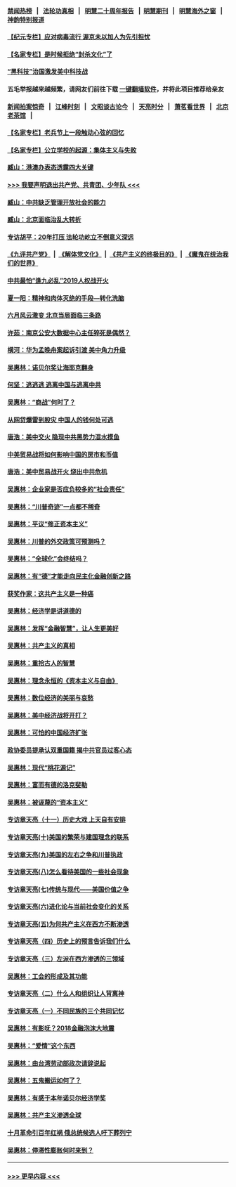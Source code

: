 #### [禁闻热榜](热点新闻.md?=0)  &nbsp;&nbsp;|&nbsp;&nbsp; [法轮功真相](https://github.com/gfw-breaker/truth/blob/master/README.md?=0) &nbsp;&nbsp;|&nbsp;&nbsp; [明慧二十周年报告](https://github.com/gfw-breaker/mh-reports/blob/master/README.md?=0) &nbsp;&nbsp;|&nbsp;&nbsp;[明慧期刊](https://github.com/gfw-breaker/mh-qikan) &nbsp;&nbsp;|&nbsp;&nbsp; [明慧海外之窗](https://github.com/gfw-breaker/mh-news/blob/master/README.md?=0) &nbsp;&nbsp;|&nbsp;&nbsp; [神韵特别报道](https://github.com/gfw-breaker/mh-news/blob/master/shenyun.md?=0)
#### [【纪元专栏】应对病毒流行 渥京未以加人为先引担忧](../pages/nsc423/n11875714.md?t=03090431) 
#### [【名家专栏】是时候拒绝“封杀文化”了](../pages/nsc423/n11814093.md?t=03090431) 
#### [“黑科技”治国激发美中科技战](../pages/nsc423/n11638056.md?t=03090431) 
#### 五毛举报越来越频繁，请网友们前往下载 [一键翻墙软件](https://github.com/gfw-breaker/ssr-accounts)，并将此项目推荐给亲友
#### [新闻拍案惊奇](https://github.com/gfw-breaker/banned-news/blob/master/pages/link4.md) &nbsp;&nbsp;|&nbsp;&nbsp; [江峰时刻](https://github.com/gfw-breaker/banned-news/blob/master/pages/link4.md) &nbsp;&nbsp;|&nbsp;&nbsp; [文昭谈古论今](https://github.com/gfw-breaker/banned-news/blob/master/pages/link4.md) &nbsp;&nbsp;|&nbsp;&nbsp; [天亮时分](https://github.com/gfw-breaker/banned-news/blob/master/pages/link4.md) &nbsp;&nbsp;|&nbsp;&nbsp; [萧茗看世界](https://github.com/gfw-breaker/banned-news/blob/master/pages/link4.md) &nbsp;&nbsp;|&nbsp;&nbsp; [北京老茶馆](https://github.com/gfw-breaker/banned-news/blob/master/pages/link4.md) &nbsp;&nbsp;|&nbsp;&nbsp; 
#### [【名家专栏】老兵节上一段触动心弦的回忆](../pages/nsc423/n11646016.md?t=03090431) 
#### [【名家专栏】公立学校的起源：集体主义与失败](../pages/nsc423/n11601833.md?t=03090431) 
#### [臧山：港澳办表态透露四大关键](../pages/nsc423/n11421628.md?t=03090431) 
#### [>>> 我要声明退出共产党、共青团、少年队 <<<](https://github.com/begood0513/goodnews/blob/master/quit/letter.md) 
#### [臧山：中共缺乏管理开放社会的能力](../pages/nsc423/n11407457.md?t=03090431) 
#### [臧山：北京面临治乱大转折](../pages/nsc423/n11406895.md?t=03090431) 
#### [专访胡平：20年打压 法轮功屹立不倒意义深远](../pages/nsc423/n11398800.md?t=03090431) 
#### [《九评共产党》](https://github.com/begood0513/9ping.md/blob/master/README.md) &nbsp;|&nbsp; [《解体党文化》](../../../../jtdwh.md/blob/master/README.md)  &nbsp;|&nbsp; [《共产主义的终极目的》](../../../../gczydzjmd.md/blob/master/README.md) &nbsp;|&nbsp; [《魔鬼在统治我们的世界》](../../../../mgztzwmdsj.md/blob/master/README.md) 
#### [中共最怕“逢九必乱”2019人权战开火](../pages/nsc423/n11385248.md?t=03090431) 
#### [夏一阳：精神和肉体灭绝的手段—转化洗脑](../pages/nsc423/n11368250.md?t=03090431) 
#### [六月风云激变 北京当局面临三条路](../pages/nsc423/n11313668.md?t=03090431) 
#### [许茹：南京公安大数据中心主任猝死是偶然？](../pages/nsc423/n11064744.md?t=03090431) 
#### [横河：华为孟晚舟案起诉引渡 美中角力升级](../pages/nsc423/n11027230.md?t=03090431) 
#### [吴惠林：诺贝尔奖让海耶克翻身](../pages/nsc423/n10890049.md?t=03090431) 
#### [何坚：逃逃逃 逃离中国与逃离中共](../pages/nsc423/n10592891.md?t=03090431) 
#### [吴惠林：“商战”何时了？](../pages/nsc423/n10573558.md?t=03090431) 
#### [从网贷爆雷到股灾 中国人的钱何处可逃](../pages/nsc423/n10572800.md?t=03090431) 
#### [唐浩：美中交火 隐现中共黑势力混水摸鱼](../pages/nsc423/n10544040.md?t=03090431) 
#### [中美贸易战将如何影响中国的房市和币值](../pages/nsc423/n10543697.md?t=03090431) 
#### [唐浩：美中贸易战开火 烧出中共危机](../pages/nsc423/n10540126.md?t=03090431) 
#### [吴惠林：企业家是否应负较多的“社会责任”](../pages/nsc423/n10535022.md?t=03090431) 
#### [吴惠林：“川普奇迹”一点都不稀奇](../pages/nsc423/n10512808.md?t=03090431) 
#### [吴惠林：平议“修正资本主义”](../pages/nsc423/n10495724.md?t=03090431) 
#### [吴惠林：川普的外交政策可预测吗？](../pages/nsc423/n10462387.md?t=03090431) 
#### [吴惠林：“全球化”会终结吗？](../pages/nsc423/n10452838.md?t=03090431) 
#### [吴惠林：有“德”才能走向民主化金融创新之路](../pages/nsc423/n10432292.md?t=03090431) 
#### [获奖作家：这共产主义是一种癌](../pages/nsc423/n10431541.md?t=03090431) 
#### [吴惠林：经济学是讲道德的](../pages/nsc423/n10398014.md?t=03090431) 
#### [吴惠林：发挥“金融智慧”，让人生更美好](../pages/nsc423/n10375019.md?t=03090431) 
#### [吴惠林：共产主义的真相](../pages/nsc423/n10351394.md?t=03090431) 
#### [吴惠林：重拾古人的智慧](../pages/nsc423/n10337691.md?t=03090431) 
#### [吴惠林：理念永恒的《资本主义与自由》](../pages/nsc423/n10316274.md?t=03090431) 
#### [吴惠林：数位经济的美丽与哀愁](../pages/nsc423/n10292946.md?t=03090431) 
#### [吴惠林：美中经济战将开打？](../pages/nsc423/n10258825.md?t=03090431) 
#### [吴惠林：可怕的中国经济扩张](../pages/nsc423/n10219147.md?t=03090431) 
#### [政协委员提承认双重国籍 揭中共官员过客心态](../pages/nsc423/n10208809.md?t=03090431) 
#### [吴惠林：现代“桃花源记”](../pages/nsc423/n10185234.md?t=03090431) 
#### [吴惠林：富而有德的洛克斐勒](../pages/nsc423/n10142264.md?t=03090431) 
#### [吴惠林：被诬蔑的“资本主义”](../pages/nsc423/n10124816.md?t=03090431) 
#### [专访章天亮（十一）历史大戏 上天自有安排](../pages/nsc423/n10094905.md?t=03090431) 
#### [专访章天亮(十)美国的繁荣与建国理念的联系](../pages/nsc423/n10094899.md?t=03090431) 
#### [专访章天亮(九)美国的左右之争和川普执政](../pages/nsc423/n10094889.md?t=03090431) 
#### [专访章天亮(八)怎么看待美国的一些社会现象](../pages/nsc423/n10094857.md?t=03090431) 
#### [专访章天亮(七)传统与现代——美国价值之争](../pages/nsc423/n10093140.md?t=03090431) 
#### [专访章天亮(六)进化论与当前社会变化的关系](../pages/nsc423/n10092036.md?t=03090431) 
#### [专访章天亮(五)为何共产主义在西方不断渗透](../pages/nsc423/n10083620.md?t=03090431) 
#### [专访章天亮（四）历史上的预言告诉我们什么](../pages/nsc423/n10083606.md?t=03090431) 
#### [专访章天亮（三）左派在西方渗透的三领域](../pages/nsc423/n10081115.md?t=03090431) 
#### [吴惠林：工会的形成及其功能](../pages/nsc423/n10080633.md?t=03090431) 
#### [专访章天亮（二）什么人和组织让人背离神](../pages/nsc423/n10076637.md?t=03090431) 
#### [专访章天亮（一）不同民族的三个共同记忆](../pages/nsc423/n10074188.md?t=03090431) 
#### [吴惠林：有影呒？2018金融泡沫大地震](../pages/nsc423/n10040534.md?t=03090431) 
#### [吴惠林：“爱情”这个东西](../pages/nsc423/n10019423.md?t=03090431) 
#### [吴惠林：由台湾劳动部政次请辞说起](../pages/nsc423/n9979679.md?t=03090431) 
#### [吴惠林：五鬼搬运如何了？](../pages/nsc423/n9925338.md?t=03090431) 
#### [吴惠林：有感于本年诺贝尔经济学奖](../pages/nsc423/n9871883.md?t=03090431) 
#### [吴惠林：共产主义渗透全球](../pages/nsc423/n9812748.md?t=03090431) 
#### [十月革命引百年红祸 俄总统候选人吁下葬列宁](../pages/nsc423/n9810182.md?t=03090431) 
#### [吴惠林：停滞性膨胀何时来到？](../pages/nsc423/n9764136.md?t=03090431) 

----
#### [ >>> 更早内容 <<< ](../indexes/nsc423-earlier.md)
